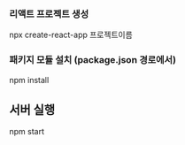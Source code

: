 ### 리액트 프로젝트 생성
npx create-react-app 프로젝트이름

### 패키지 모듈 설치 (package.json 경로에서)
npm install

## 서버 실행
npm start